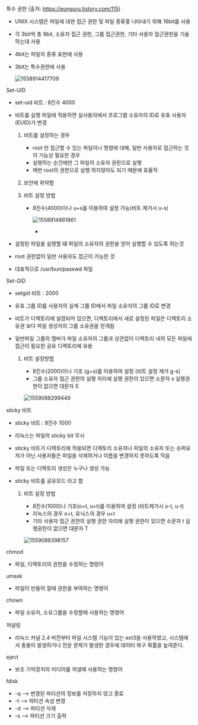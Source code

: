 특수 권한 (출처: <https://eunguru.tistory.com/115>)

- UNIX 시스템은 파일에 대한 접근 권한 및 파일 종류흫 나타내기 위해 16bit를 사용

- 각 3bit씩 총 9bit, 소유자 접근 권한, 그룹 접근권한, 기타 사용자 접근권한을 기술하는데 사용

- 4bit는 파일의 종류 표현에 사용

- 3bit는 특수권한에 사용

  ![1558914417709](C:\Users\student\AppData\Roaming\Typora\typora-user-images\1558914417709.png)

Set-UID

- set-uid 비트 : 8진수 4000

- 비트를 실행 파일에 적용하면 실사용자에서 프로그램 소유자의 ID로 유효 사용자(EUID)가 변경

  1. 비트를 설정하는 경우

     - root 만 접근할 수 있는 파일이나 명령에 대해, 일반 사용자로 접근하는 것이 기능상 필요한 경우
     - 실행하는 순간에만 그 파일의 소유자 권한으로 실행
     - 매번 root의 권한으로 실행 하지않아도 되기 때문에 효율적

  2. 보안에 취약함

  3. 비트 설정 방법

     - 8진수(4000)이나 u+s를 이용하여 설정 가능(비트 제거시 u-s)

       ![1558914861861](C:\Users\student\AppData\Roaming\Typora\typora-user-images\1558914861861.png)

       - 

- 설정된 파일을 실행할 떄 파일의 소유자의 권한을 얻어 실행할 수 있도록 하는것

- root 권한없이 일반 사용자도 접근이 가능한 것

- 대표적으로 /usr/bun/passwd 파일

Set-GID

- setgid 비트 : 2000

- 유효 그룹 ID를 사용자의 실제 그룹 ID에서 파일 소유자의 그룹 ID로 변경

- 비트가 디렉토리에 설정되어 있으면, 디렉토리에서 새로 설정된 파일은 디렉토리 소유권 보다 파일 생성자의 그룹 소유권을 얻게됨

- 일반파일 그룹의 멤버가 파일 소유자의 그룹과 상관없이 디렉토리 내의 모든 파일에 접근이 필요한 공유 디렉토리에 유용

  1. 비트 설정방법

     - 8진수(2000)이나 기호 (g+s)를 이용하여 설정 (비트 설정 제거 g-s)
     - 그룹 소유자 접근 권한의 실행 자리에 실행 권한이 있으면 소문자 s 실행권한이 없으면 대문자 S

     ![1559088299449](C:\Users\student\AppData\Roaming\Typora\typora-user-images\1559088299449.png)

sticky 비트

- sticky 비트 :  8진수 1000

- 리눅스는 파일의 sticky bit 무시

- sticky 비트가 디렉토리에 적용되면 디렉토리 소유자나 파일의 소유자 또는 슈퍼유저가 아닌 사용자들은 파일을 삭제하거나 이름을 변경하지 못하도록 막음

- 파일 또는 디렉토리 생성은 누구나 생성 가능

- sticky 비트를 공유모드 라고 함

  1. 비트 설정 방법

     - 8진수(1000)나 기호(o+t, u+t)를 이용하여 설정 (비트제거시 o-t, u-t)
     - 리눅스의 경우 o+t, 유닉스의 경우 u+t
     - 기타 사용자 접근 권한의 실행 권한 자리에 실행 권한이 있으면 소문자 t 실행권한이 없으면 대문자 T

     ![1559088398157](C:\Users\student\AppData\Roaming\Typora\typora-user-images\1559088398157.png)

chmod

- 파일, 디렉토리의 권한을 수정하는 명령어

umask

- 파일이 만들어 질때 권한을 부여하는 명령어

chown

- 파일 소유자, 소유그룹을 수정할때 사용하는 명령어

저널링

- 리눅스 커널 2.4 버전부터 파일 시스템 기능이 있는 ext3을 사용하였고, 시스템에서 충돌이 발생하거나 전운 문제가 발생한 경우에 데이터 복구 확률을 높여준다.

eject

- 보조 기억장치의 미디어를 꺼낼때 사용하는 명령어

fdisk 

- -q --> 변경된 파티션의 정보를 저장하지 않고 종료
- -t --> 파티션 속성 변경
- -d --> 파티션 삭제
- -s --> 파티션 크기 출력
